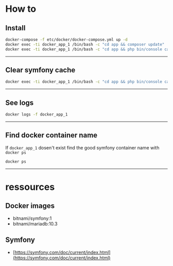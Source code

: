 
# How to

## Install

```bash
docker-compose -f etc/docker/docker-compose.yml up -d 
docker exec -ti docker_app_1 /bin/bash -c "cd app && composer update"
docker exec -ti docker_app_1 /bin/bash -c "cd app && php bin/console cache:clear --env=prod && php bin/console cache:clear --env=dev"
```

-----

## Clear symfony cache

```bash
docker exec -ti docker_app_1 /bin/bash -c "cd app && php bin/console cache:clear --env=prod && php bin/console cache:clear --env=dev"
```

-----

## See logs

```bash
docker logs -f docker_app_1 
```

-----

## Find docker container name

If `docker_app_1` dosen't exist find the good symfony container name with `docker ps`

```bash
docker ps
```

-----

# ressources

## Docker images

- bitnami/symfony:1
- bitnami/mariadb:10.3

## Symfony

- [https://symfony.com/doc/current/index.html](https://symfony.com/doc/current/index.html)
